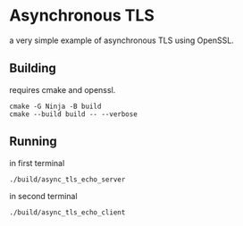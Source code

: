 # Asynchronous TLS

a very simple example of asynchronous TLS using OpenSSL.

## Building

requires cmake and openssl.

````
cmake -G Ninja -B build
cmake --build build -- --verbose
````

## Running

in first terminal
````
./build/async_tls_echo_server
````

in second terminal
````
./build/async_tls_echo_client
````
